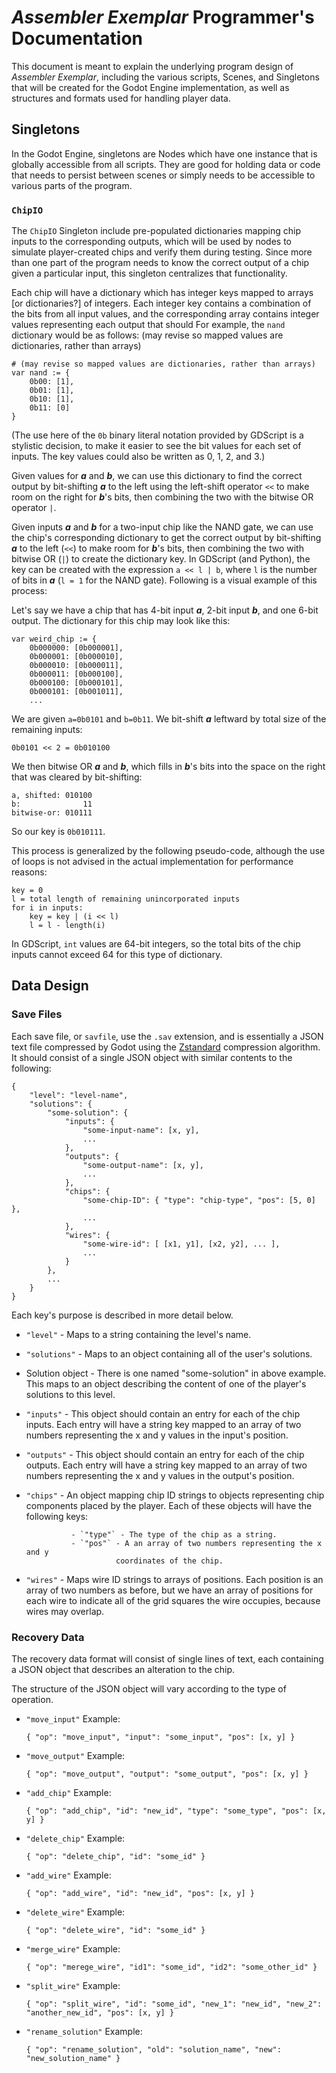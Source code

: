 # *Assembler Exemplar* Programmer's Documentation

This document is meant to explain the underlying program design of
*Assembler Exemplar*, including the various scripts, Scenes, and Singletons
that will be created for the Godot Engine implementation, as well as structures
and formats used for handling player data.

## Singletons

In the Godot Engine, singletons are Nodes which have one instance that is
globally accessible from all scripts. They are good for holding data
or code that needs to persist between scenes or simply needs to be
accessible to various parts of the program.

### `ChipIO`

The `ChipIO` Singleton include pre-populated dictionaries mapping chip
inputs to the corresponding outputs, which will be used by nodes to
simulate player-created chips and verify them during testing.
Since more than one part of the program needs to know the correct output of
a chip given a particular input, this singleton centralizes that
functionality.

Each chip will have a dictionary which has integer keys mapped to arrays
[or dictionaries?]
of integers. Each integer key contains a combination of the bits from all input
values, and the corresponding array contains integer values representing each
output that should
For example, the `nand` dictionary would be as follows:
(may revise so mapped values are dictionaries, rather than arrays)

```
# (may revise so mapped values are dictionaries, rather than arrays)
var nand := {
    0b00: [1],
    0b01: [1],
    0b10: [1],
    0b11: [0]
}
```

(The use here of the `0b` binary literal notation provided by GDScript is
a stylistic decision, to make it easier to see the bit values for
each set of inputs. The key values could also be written as 0, 1, 2, and 3.)

Given values for ***a*** and ***b***, we can use this
dictionary to find the correct output by bit-shifting ***a*** to the left
using the left-shift operator `<<` to make room on the right for ***b***'s bits,
then combining the two with the bitwise OR operator `|`.

Given inputs ***a*** and ***b*** for a two-input chip like the NAND gate, we
can use the chip's corresponding dictionary to get the correct
output by bit-shifting ***a*** to the left (`<<`) to make room for ***b***'s bits,
then combining the two with bitwise OR (`|`) to create the dictionary key.
In GDScript (and Python), the key can be created with the expression
`a << l | b`, where `l` is the number of bits in ***a***
(`l = 1` for the NAND gate).
Following is a visual example of this process:

Let's say we have a chip that has 4-bit input ***a***, 2-bit input ***b***,
and one 6-bit output.
The dictionary for this chip may look like this:

```
var weird_chip := {
    0b000000: [0b000001],
    0b000001: [0b000010],
    0b000010: [0b000011],
    0b000011: [0b000100],
    0b000100: [0b000101],
    0b000101: [0b001011],
    ...
```

We are given `a=0b0101` and `b=0b11`.
We bit-shift ***a*** leftward by total size of the remaining inputs:
```
0b0101 << 2 = 0b010100
```
We then bitwise OR ***a*** and ***b***, which fills in ***b***'s bits into the space
on the right that was cleared by bit-shifting:

```
a, shifted: 010100
b:              11
bitwise-or: 010111
```

So our key is `0b010111`.

This process is generalized by the following pseudo-code, although the use
of loops is not advised in the actual implementation for performance reasons:

```
key = 0
l = total length of remaining unincorporated inputs
for i in inputs:
    key = key | (i << l)
    l = l - length(i)
```

In GDScript, `int` values are 64-bit integers, so the total bits of the
chip inputs cannot exceed 64 for this type of dictionary.

## Data Design

### Save Files

Each save file, or `savfile`, use the `.sav` extension, and is essentially
a JSON text file compressed by Godot using the
[Zstandard](https://facebook.github.io/zstd/) compression algorithm.
It should consist of a single JSON object with similar contents to the
following:

```
{
    "level": "level-name",
    "solutions": {
        "some-solution": {
            "inputs": {
                "some-input-name": [x, y],
                ...
            },
            "outputs": {
                "some-output-name": [x, y],
                ...
            },
            "chips": {
                "some-chip-ID": { "type": "chip-type", "pos": [5, 0] },
                ...
            },
            "wires": {
                "some-wire-id": [ [x1, y1], [x2, y2], ... ],
                ...
            }
        },
        ...
    }
}
```

Each key's purpose is described in more detail below.

* `"level"` - Maps to a string containing the level's name.
* `"solutions"` - Maps to an object containing all of the user's solutions.
* Solution object - There is one named "some-solution" in above example.
                    This maps to an object describing the content of one of
                    the player's solutions to this level.
* `"inputs"` - This object should contain an entry for each of the chip inputs.
             Each entry will have a string key mapped to an array of two
             numbers representing the x and y values in the input's position.
* `"outputs"` - This object should contain an entry for each of the chip
              outputs. Each entry will have a string key mapped to an array
              of two numbers representing the x and y values in the output's
              position.
* `"chips"` - An object mapping chip ID strings to objects representing chip
            components placed by the player. Each of these objects will have
            the following keys:

                - `"type"` - The type of the chip as a string.
                - `"pos"` - A an array of two numbers representing the x and y
                          coordinates of the chip.

* `"wires"` - Maps wire ID strings to arrays of positions. Each position is
            an array of two numbers as before, but we have an array of
            positions for each wire to indicate all of the grid squares
            the wire occupies, because wires may overlap.


### Recovery Data

The recovery data format will consist of single lines of text, each
containing a JSON object that describes an alteration to the chip.

The structure of the JSON object will vary according to the type of operation.

* `"move_input"`
    Example:
    ```
    { "op": "move_input", "input": "some_input", "pos": [x, y] }
    ```
* `"move_output"`
    Example:
    ```
    { "op": "move_output", "output": "some_output", "pos": [x, y] }
    ```
* `"add_chip"`
    Example:
    ```
    { "op": "add_chip", "id": "new_id", "type": "some_type", "pos": [x, y] }
    ```
* `"delete_chip"`
    Example:
    ```
    { "op": "delete_chip", "id": "some_id" }
    ```
* `"add_wire"`
    Example:
    ```
    { "op": "add_wire", "id": "new_id", "pos": [x, y] }
    ```
* `"delete_wire"`
    Example:
    ```
    { "op": "delete_wire", "id": "some_id" }
    ```
* `"merge_wire"`
    Example:
    ```
    { "op": "merege_wire", "id1": "some_id", "id2": "some_other_id" }
    ```
* `"split_wire"`
    Example:
    ```
    { "op": "split_wire", "id": "some_id", "new_1": "new_id", "new_2": "another_new_id", "pos": [x, y] }
    ```
* `"rename_solution"`
    Example:
    ```
    { "op": "rename_solution", "old": "solution_name", "new": "new_solution_name" }
    ```
